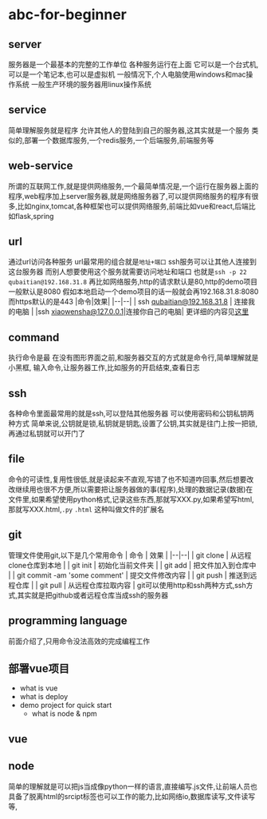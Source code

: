 # abc-for-beginner
## server
服务器是一个最基本的完整的工作单位
各种服务运行在上面
它可以是一个台式机,可以是一个笔记本,也可以是虚拟机
一般情况下,个人电脑使用windows和mac操作系统
一般生产环境的服务器用linux操作系统
## service
简单理解服务就是程序
允许其他人的登陆到自己的服务器,这其实就是一个服务
类似的,部署一个数据库服务,一个redis服务,一个后端服务,前端服务等
## web-service
所谓的互联网工作,就是提供网络服务,一个最简单情况是,一个运行在服务器上面的程序,web程序加上server服务器,就是网络服务器了,可以提供网络服务的程序有很多,比如nginx,tomcat,各种框架也可以提供网络服务,前端比如vue和react,后端比如flask,spring
## url
通过url访问各种服务
url最常用的组合就是`地址+端口`
ssh服务可以让其他人连接到这台服务器
而别人想要使用这个服务就需要访问地址和端口
也就是`ssh -p 22 qubaitian@192.168.31.8`
再比如网络服务,http的请求默认是80,http的demo项目一般默认是8080
假如本地启动一个demo项目的话一般就会再192.168.31.8:8080
而https默认的是443
|命令|效果|
|--|--|
| ssh qubaitian@192.168.31.8 | 连接我的电脑 |
|ssh xiaowensha@127.0.0.1|连接你自己的电脑|
更详细的内容见[这里](https://developer.mozilla.org/en-US/docs/Learn/Common_questions/Web_mechanics/What_is_a_URL)
##  command
执行命令是最
在没有图形界面之前,和服务器交互的方式就是命令行,简单理解就是小黑框,
输入命令,让服务器工作,比如服务的开启结束,查看日志
## ssh
各种命令里面最常用的就是ssh,可以登陆其他服务器
可以使用密码和公钥私钥两种方式
简单来说,公钥就是锁,私钥就是钥匙,设置了公钥,其实就是往门上按一把锁,再通过私钥就可以开门了
## file
命令的可读性,复用性很低,就是读起来不直观,写错了也不知道咋回事,然后想要改改继续用也很不方便,所以需要把让服务器做的事(程序),处理的数据记录(数据)在文件里,如果希望使用python格式,记录这些东西,那就写XXX.py,如果希望写html,那就写XXX.html,`.py` `.html` 这种叫做文件的扩展名
## git 
管理文件使用git,以下是几个常用命令
| 命令 | 效果 |
|--|--|
| git clone | 从远程clone仓库到本地 |
| git init | 初始化当前文件夹 |
| git add | 把文件加入到仓库中 |
| git commit -am 'some comment' | 提交文件修改内容 |
| git push | 推送到远程仓库 |
| git pull | 从远程仓库拉取内容 |
git可以使用http和ssh两种方式,ssh方式,其实就是把github或者远程仓库当成ssh的服务器
## programming language
前面介绍了,只用命令没法高效的完成编程工作
## 部署vue项目
- what is vue
- what is deploy
- demo project for quick start
	- what is node & npm
## vue
## node
简单的理解就是可以把js当成像python一样的语言,直接编写.js文件,让前端人员也具备了脱离html的srcipt标签也可以工作的能力,比如网络io,数据库读写,文件读写等,


<!--stackedit_data:
eyJoaXN0b3J5IjpbMTEyMTEwNTg4NywtMjIxNjkwMTE4LDE1MT
E3NzQ2ODksLTQ2NzM2Mjk3MCwxMDE5MjE1MDI5LC0xNDA1OTk0
MjU4LC0xNzk4NzkyOTAsLTE1Mzg0Njk1NzgsMTY4NTQyMDUzNF
19
-->